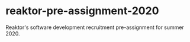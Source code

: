 # reaktor-pre-assignment-2020
Reaktor's software development recruitment pre-assignment for summer 2020.  
